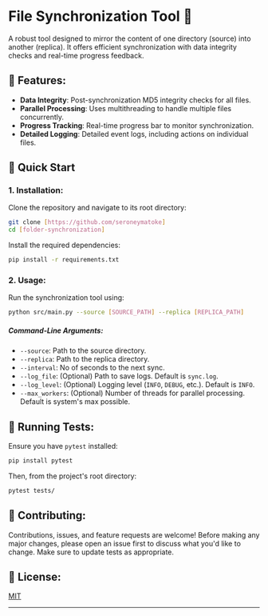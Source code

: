 # File Synchronization Tool 📂

A robust tool designed to mirror the content of one directory (source) into another (replica). It offers efficient synchronization with data integrity checks and real-time progress feedback.

## 🌟 Features:

- **Data Integrity**: Post-synchronization MD5 integrity checks for all files.
- **Parallel Processing**: Uses multithreading to handle multiple files concurrently.
- **Progress Tracking**: Real-time progress bar to monitor synchronization.
- **Detailed Logging**: Detailed event logs, including actions on individual files.

## 🚀 Quick Start

### 1. Installation:

Clone the repository and navigate to its root directory:

```bash
git clone [https://github.com/seroneymatoke]
cd [folder-synchronization]
```

Install the required dependencies:

```bash
pip install -r requirements.txt
```

### 2. Usage:

Run the synchronization tool using:

```bash
python src/main.py --source [SOURCE_PATH] --replica [REPLICA_PATH]
```

##### Command-Line Arguments:

- `--source`: Path to the source directory.
- `--replica`: Path to the replica directory.
- `--interval`: No of seconds to the next sync.
- `--log_file`: (Optional) Path to save logs. Default is `sync.log`.
- `--log_level`: (Optional) Logging level (`INFO`, `DEBUG`, etc.). Default is `INFO`.
- `--max_workers`: (Optional) Number of threads for parallel processing. Default is system's max possible.

## 🔧 Running Tests:

Ensure you have `pytest` installed:

```bash
pip install pytest
```

Then, from the project's root directory:

```bash
pytest tests/
```

## 📝 Contributing:

Contributions, issues, and feature requests are welcome! Before making any major changes, please open an issue first to discuss what you'd like to change. Make sure to update tests as appropriate.

## 📜 License:

[MIT](https://choosealicense.com/licenses/mit/)

---